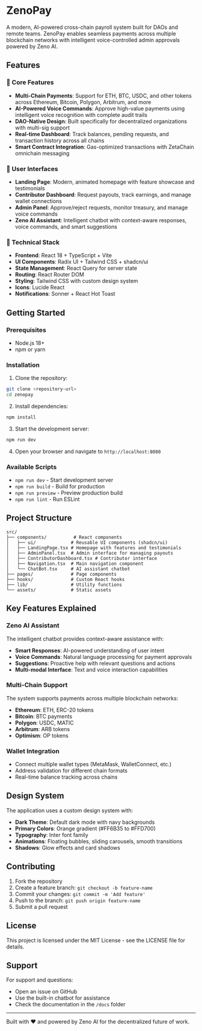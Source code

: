 # ZenoPay

A modern, AI-powered cross-chain payroll system built for DAOs and remote teams. ZenoPay enables seamless payments across multiple blockchain networks with intelligent voice-controlled admin approvals powered by Zeno AI.

## Features

### 🚀 Core Features
- **Multi-Chain Payments**: Support for ETH, BTC, USDC, and other tokens across Ethereum, Bitcoin, Polygon, Arbitrum, and more
- **AI-Powered Voice Commands**: Approve high-value payments using intelligent voice recognition with complete audit trails
- **DAO-Native Design**: Built specifically for decentralized organizations with multi-sig support
- **Real-time Dashboard**: Track balances, pending requests, and transaction history across all chains
- **Smart Contract Integration**: Gas-optimized transactions with ZetaChain omnichain messaging

### 🎯 User Interfaces
- **Landing Page**: Modern, animated homepage with feature showcase and testimonials
- **Contributor Dashboard**: Request payouts, track earnings, and manage wallet connections
- **Admin Panel**: Approve/reject requests, monitor treasury, and manage voice commands
- **Zeno AI Assistant**: Intelligent chatbot with context-aware responses, voice commands, and smart suggestions

### 🔧 Technical Stack
- **Frontend**: React 18 + TypeScript + Vite
- **UI Components**: Radix UI + Tailwind CSS + shadcn/ui
- **State Management**: React Query for server state
- **Routing**: React Router DOM
- **Styling**: Tailwind CSS with custom design system
- **Icons**: Lucide React
- **Notifications**: Sonner + React Hot Toast

## Getting Started

### Prerequisites
- Node.js 18+ 
- npm or yarn

### Installation

1. Clone the repository:
```bash
git clone <repository-url>
cd zenopay
```

2. Install dependencies:
```bash
npm install
```

3. Start the development server:
```bash
npm run dev
```

4. Open your browser and navigate to `http://localhost:8080`

### Available Scripts

- `npm run dev` - Start development server
- `npm run build` - Build for production
- `npm run preview` - Preview production build
- `npm run lint` - Run ESLint

## Project Structure

```
src/
├── components/          # React components
│   ├── ui/             # Reusable UI components (shadcn/ui)
│   ├── LandingPage.tsx # Homepage with features and testimonials
│   ├── AdminPanel.tsx  # Admin interface for managing payouts
│   ├── ContributorDashboard.tsx # Contributor interface
│   ├── Navigation.tsx  # Main navigation component
│   └── ChatBot.tsx     # AI assistant chatbot
├── pages/              # Page components
├── hooks/              # Custom React hooks
├── lib/                # Utility functions
└── assets/             # Static assets
```

## Key Features Explained

### Zeno AI Assistant
The intelligent chatbot provides context-aware assistance with:
- **Smart Responses**: AI-powered understanding of user intent
- **Voice Commands**: Natural language processing for payment approvals
- **Suggestions**: Proactive help with relevant questions and actions
- **Multi-modal Interface**: Text and voice interaction capabilities

### Multi-Chain Support
The system supports payments across multiple blockchain networks:
- **Ethereum**: ETH, ERC-20 tokens
- **Bitcoin**: BTC payments
- **Polygon**: USDC, MATIC
- **Arbitrum**: ARB tokens
- **Optimism**: OP tokens

### Wallet Integration
- Connect multiple wallet types (MetaMask, WalletConnect, etc.)
- Address validation for different chain formats
- Real-time balance tracking across chains

## Design System

The application uses a custom design system with:
- **Dark Theme**: Default dark mode with navy backgrounds
- **Primary Colors**: Orange gradient (#FF6B35 to #FFD700)
- **Typography**: Inter font family
- **Animations**: Floating bubbles, sliding carousels, smooth transitions
- **Shadows**: Glow effects and card shadows

## Contributing

1. Fork the repository
2. Create a feature branch: `git checkout -b feature-name`
3. Commit your changes: `git commit -m 'Add feature'`
4. Push to the branch: `git push origin feature-name`
5. Submit a pull request

## License

This project is licensed under the MIT License - see the LICENSE file for details.

## Support

For support and questions:
- Open an issue on GitHub
- Use the built-in chatbot for assistance
- Check the documentation in the `/docs` folder

---

Built with ❤️ and powered by Zeno AI for the decentralized future of work.